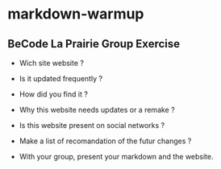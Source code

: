 # markdown-warmup

## BeCode La Prairie Group Exercise


 - Wich site website ?
 

 - Is it updated frequently ?
 

 - How did you find it ?
 

 - Why this website needs updates or a remake ?
 

 - Is this website present on social networks ?
 

 - Make a list of recomandation of the futur changes ?
 

 - With your group, present your markdown and the website.
